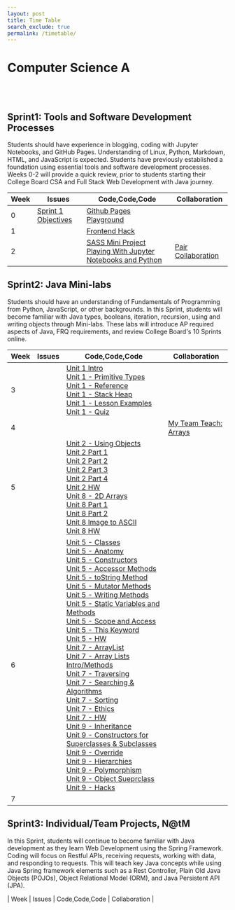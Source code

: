 ```yaml
---
layout: post 
title: Time Table
search_exclude: true
permalink: /timetable/
---
```


# **Computer Science A**
<br>
<br>

## **Sprint1: Tools and Software Development Processes**
Students should have experience in blogging, coding with Jupyter Notebooks, and GitHub Pages. Understanding of Linux, Python, Markdown, HTML, and JavaScript is expected. Students have previously established a foundation using essential tools and software development processes. Weeks 0-2 will provide a quick review, prior to students starting their College Board CSA and Full Stack Web Development with Java journey.
<br>

| Week | Issues | Code,Code,Code | Collaboration |
| -------- | -------- | -------- | -------- |
| 0 | [Sprint 1 Objectives](https://nighthawkcoders.github.io/portfolio_2025/2024/08/21/sprint1_plan_IPYNB_2_.html) | [Github Pages Playground](https://adityasamavedam.github.io/adityacsastudent/indexchallenges)|
| 1 | | [Frontend Hack](https://adityasamavedam.github.io/adityacsastudent/2024/09/09/FrontendHacks.html) |
| 2 | | [SASS Mini Project](https://adityasamavedam.github.io/adityacsastudent/sassproject)<br>[Playing With Jupyter Notebooks and Python](https://adityasamavedam.github.io/adityacsastudent/2024/09/08/PlayingwithJupyterNotebooksandPython_IPYNB_2_.html) | [Pair Collaboration](https://adityasamavedam.github.io/adityacsastudent/coop) |

## **Sprint2: Java Mini-labs**
Students should have an understanding of Fundamentals of Programming from Python, JavaScript, or other backgrounds. In this Sprint, students will become familiar with Java types, booleans, iteration, recursion, using and writing objects through Mini-labs. These labs will introduce AP required aspects of Java, FRQ requirements, and review College Board's 10 Sprints online.
<br>

| Week | Issues | Code,Code,Code | Collaboration |
| -------- | -------- | -------- | -------- |
| 3 | | [Unit 1 Intro](https://adityasamavedam.github.io/adityacsastudent/csa/unit1/intro)<br>[Unit 1 - Primitive Types](https://adityasamavedam.github.io/adityacsastudent/csa/unit1/primitives)<br>[Unit 1 - Reference](https://adityasamavedam.github.io/adityacsastudent/csa/unit1/reference)<br>[Unit 1 - Stack Heap](https://adityasamavedam.github.io/adityacsastudent/csa/unit1/stack_heap)<br>[Unit 1 - Lesson Examples](https://adityasamavedam.github.io/adityacsastudent/unit1lessonexamples)<br>[Unit 1 - Quiz](https://adityasamavedam.github.io/adityacsastudent/csa/units/quiz1) | |
| 4 | | | [My Team Teach: Arrays](https://adityasamavedam.github.io/adityacsastudent/csa/units/unit6teamteach) |
| 5 | | [Unit 2 - Using Objects](https://adityasamavedam.github.io/adityacsastudent/csa/unit2/period3/home/)<br>[Unit 2 Part 1](https://adityasamavedam.github.io/adityacsastudent/csa/unit2/period3/part1/)<br>[Unit 2 Part 2](https://adityasamavedam.github.io/adityacsastudent/csa/unit2/period3/part2/)<br>[Unit 2 Part 3](https://adityasamavedam.github.io/adityacsastudent/csa/unit2/period3/part3/)<br>[Unit 2 Part 4](https://adityasamavedam.github.io/adityacsastudent/csa/unit2/period3/part4/)<br>[Unit 2 HW](https://adityasamavedam.github.io/adityacsastudent/csa/unit2/period3/homework/)<br>[Unit 8 - 2D Arrays](https://adityasamavedam.github.io/adityacsastudent/csa/unit8yay)<br>[Unit 8 Part 1](https://adityasamavedam.github.io/adityacsastudent/csa/unit8yay/8.1/)<br>[Unit 8 Part 2](https://adityasamavedam.github.io/adityacsastudent/csa/unit8yay/8.2/)<br>[Unit 8 Image to ASCII](https://adityasamavedam.github.io/adityacsastudent/csa/unit8yay/image/)<br>[Unit 8 HW](https://adityasamavedam.github.io/adityacsastudent/csa/unit8yay/hw/)| |
| 6 | | [Unit 5 - Classes](https://adityasamavedam.github.io/adityacsastudent/csa/unit5/)<br>[Unit 5 - Anatomy](https://adityasamavedam.github.io/adityacsastudent/csa/unit5/5.1/)<br>[Unit 5 - Constructors](https://adityasamavedam.github.io/adityacsastudent/csa/unit5/5.2/)<br>[Unit 5 - Accessor Methods](https://adityasamavedam.github.io/adityacsastudent/csa/unit5/5.4/)<br>[Unit 5 - toString Method](https://adityasamavedam.github.io/adityacsastudent/csa/unit5/5.41/)<br>[Unit 5 - Mutator Methods](https://adityasamavedam.github.io/adityacsastudent/csa/unit5/5.5/)<br>[Unit 5 - Writing Methods](https://adityasamavedam.github.io/adityacsastudent/csa/unit5/5.6/)<br>[Unit 5 - Static Variables and Methods](https://adityasamavedam.github.io/adityacsastudent/csa/unit5/5.7/)<br>[Unit 5 - Scope and Access](https://adityasamavedam.github.io/adityacsastudent/csa/unit5/5.8/)<br>[Unit 5 - This Keyword](https://adityasamavedam.github.io/adityacsastudent/csa/unit5/5.9/)<br>[Unit 5 - HW](https://adityasamavedam.github.io/adityacsastudent/csa/unit5/homework/)<br>[Unit 7 - ArrayList](https://adityasamavedam.github.io/adityacsastudent/csa/unit7-p3/home)<br>[Unit 7 - Array Lists Intro/Methods](https://adityasamavedam.github.io/adityacsastudent/csa/unit7-p3/unit7-1)<br>[Unit 7 - Traversing](https://adityasamavedam.github.io/adityacsastudent/csa/unit7-p3/unit7-2)<br>[Unit 7 - Searching & Algorithms](https://adityasamavedam.github.io/adityacsastudent/csa/unit7-p3/unit7-3)<br>[Unit 7 - Sorting](https://adityasamavedam.github.io/adityacsastudent/csa/unit7-p3/unit7-4)<br>[Unit 7 - Ethics](https://adityasamavedam.github.io/adityacsastudent/csa/unit7-p3/unit7-5)<br>[Unit 7 - HW](https://adityasamavedam.github.io/adityacsastudent/csa/unit7-p3/unit7-6)<br>[Unit 9 - Inheritance](https://adityasamavedam.github.io/adityacsastudent/inheritance)<br>[Unit 9 - Constructors for Superclasses & Subclasses](https://adityasamavedam.github.io/adityacsastudent/inheritance/superclass)<br>[Unit 9 - Override](https://adityasamavedam.github.io/adityacsastudent/inheritance/override)<br>[Unit 9 - Hierarchies](https://adityasamavedam.github.io/adityacsastudent/inheritance/hierarchies)<br>[Unit 9 - Polymorphism](https://adityasamavedam.github.io/adityacsastudent/inheritance/poly-morphism)<br>[Unit 9 - Object Sueprclass](https://adityasamavedam.github.io/adityacsastudent/inheritance/object-superclass)<br>[Unit 9 - Hacks](https://adityasamavedam.github.io/adityacsastudent/inheritance-hacks) |
| 7 |

## **Sprint3: Individual/Team Projects, N@tM**
In this Sprint, students will continue to become familiar with Java development as they learn Web Development using the Spring Framework. Coding will focus on Restful APIs, receiving requests, working with data, and responding to requests. This will teach key Java concepts while using Java Spring framework elements such as a Rest Controller, Plain Old Java Objects (POJOs), Object Relational Model (ORM), and Java Persistent API (JPA).

| Week | Issues | Code,Code,Code | Collaboration |
